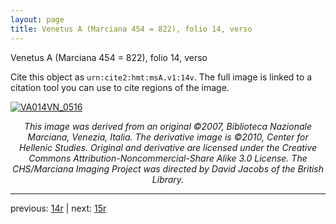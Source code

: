 ```yaml
---
layout: page
title: Venetus A (Marciana 454 = 822), folio 14, verso
---
```


Venetus A (Marciana 454 = 822), folio 14, verso

Cite this object as `urn:cite2:hmt:msA.v1:14v`.  The full image is linked to a citation tool you can use to cite regions of the image.

[![VA014VN_0516](http://www.homermultitext.org/iipsrv?IIIF=/project/homer/pyramidal/deepzoom/hmt/vaimg/2017a/VA014VN_0516.tif/full/800,/0/default.jpg)](http://www.homermultitext.org/ict2/?urn=urn:cite2:hmt:vaimg.2017a:VA014VN_0516) 

<p style="text-align: center; font-style: italic;">This image was derived from an original ©2007, Biblioteca Nazionale Marciana, Venezia, Italia. The derivative image is ©2010, Center for Hellenic Studies. Original and derivative are licensed under the Creative Commons Attribution-Noncommercial-Share Alike 3.0 License. The CHS/Marciana Imaging Project was directed by David Jacobs of the British Library.</p>

---

previous: [14r](../14r/) | next: [15r](../15r/)